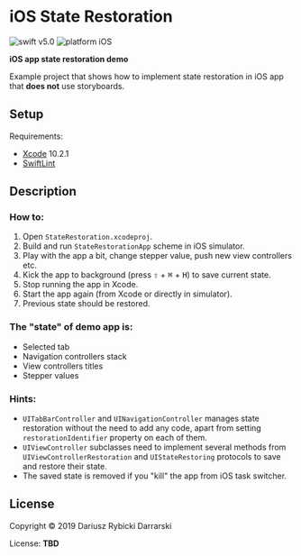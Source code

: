 # iOS State Restoration

![swift v5.0](https://img.shields.io/badge/swift-v5.0-orange.svg)
![platform iOS](https://img.shields.io/badge/platform-iOS-blue.svg)

**iOS app state restoration demo**

Example project that shows how to implement state restoration in iOS app that **does not** use storyboards.


## Setup

Requirements:

- [Xcode](https://developer.apple.com/xcode/) 10.2.1
- [SwiftLint](https://github.com/realm/SwiftLint)

## Description

### How to:

1. Open `StateRestoration.xcodeproj`.
2. Build and run `StateRestorationApp` scheme in iOS simulator.
3. Play with the app a bit, change stepper value, push new view controllers etc.
4. Kick the app to background (press <kbd>⇧</kbd> + <kbd>⌘</kbd> + <kbd>H</kbd>) to save current state.
5. Stop running the app in Xcode.
6. Start the app again (from Xcode or directly in simulator).
7. Previous state should be restored.

### The "state" of demo app is:

- Selected tab
- Navigation controllers stack
- View controllers titles
- Stepper values

### Hints:

- `UITabBarController` and `UINavigationController` manages state restoration without the need to add any code, apart from setting `restorationIdentifier` property on each of them.
- `UIViewController` subclasses need to implement several methods from `UIViewControllerRestoration` and `UIStateRestoring` protocols to save and restore their state.
- The saved state is removed if you "kill" the app from iOS task switcher.

## License

Copyright © 2019 Dariusz Rybicki Darrarski

License: **TBD**
